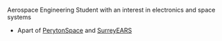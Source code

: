 Aerospace Engineering Student with an interest in electronics and space systems

- Apart of [PerytonSpace](https://github.com/PerytonSpace) and [SurreyEARS](https://github.com/SurreyEARS)


<!--
**Harveyn4444/Harveyn4444** is a ✨ _special_ ✨ repository because its `README.md` (this file) appears on your GitHub profile.

Here are some ideas to get you started:

- 🔭 I’m currently working on ...
- 🌱 I’m currently learning ...
- 👯 I’m looking to collaborate on ...
- 🤔 I’m looking for help with ...
- 💬 Ask me about ...
- 📫 How to reach me: ...
- 😄 Pronouns: ...
- ⚡ Fun fact: ...
-->
